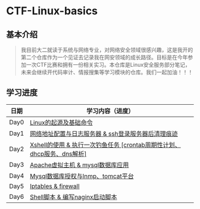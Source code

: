# CTF-Linux-basics
## 基本介绍
> 我目前大二就读于系统与网络专业，对网络安全领域很感兴趣，这是我开的第二个仓库作为一个见证去记录我在网安领域的成长路径。目标是在今年参加一次CTF比赛和拥有一份相关实习。本仓库是Linux安全服务部分笔记，未来会继续开代码审计、情报搜集等学习模块的仓库。我们一起加油！！！
## 学习进度
| 日期       | 学习内容（进度）                                                                            |
| ---------- | ------------------------------------------------------------------------------- |
| Day0       | [Linux的起源及基础命令](https://github.com/AlphaXiao/CTF-Linux-basics/blob/main/Days/DAY0.md)                            |
| Day1       | [网络地址配置与日志服务器 & ssh登录服务器后清理痕迹](https://github.com/AlphaXiao/CTF-Linux-basics/blob/main/Days/DAY1.md)                            |
| Day2       | [Xshell的使用 & 执行一次钓鱼任务 [crontab周期性计划、dhcp服务、dns解析]](https://github.com/AlphaXiao/CTF-Linux-basics/blob/main/Days/DAY2.md)                            |
| Day3       | [Apache虚拟主机 & mysql数据库应用](https://github.com/AlphaXiao/CTF-Linux-basics/blob/main/Days/DAY3.md)                            |
| Day4       | [Mysql数据库授权与lnmp、tomcat平台]()                            |
| Day5       | [Iptables & firewall]()                            |
| Day6       | [Shell脚本 & 编写naginx启动脚本]()                            |
